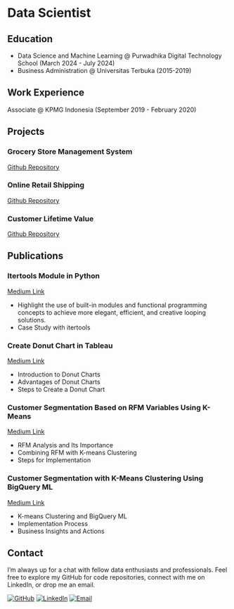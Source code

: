 # Data Scientist

## Education
- Data Science and Machine Learning @ Purwadhika Digital Technology School (March 2024 - July 2024)
- Business Administration @ Universitas Terbuka (2015-2019)

## Work Experience
Associate @ KPMG Indonesia (September 2019 - February 2020)

## Projects
### Grocery Store Management System
[Github Repository](https://github.com/arifhadiyan/Capstone-1)

### Online Retail Shipping
[Github Repository](https://github.com/arifhadiyan/Capstone-1)

### Customer Lifetime Value
[Github Repository](https://github.com/arifhadiyan/customer-lifetime-value)

## Publications
### Itertools Module in Python
[Medium Link](https://medium.com/@ariefhadiyan/itertools-module-in-python-32c5a07c35cd)
- Highlight the use of built-in modules and functional programming concepts to achieve more elegant, efficient, and creative looping solutions.
- Case Study with itertools

### Create Donut Chart in Tableau
[Medium Link](https://medium.com/@ariefhadiyan/create-donut-chart-in-tableau-e7dda15203f8)
- Introduction to Donut Charts
- Advantages of Donut Charts
- Steps to Create a Donut Chart

### Customer Segmentation Based on RFM Variables Using K-Means
[Medium Link](https://medium.com/@ariefhadiyan/customer-segmentation-based-on-rfm-variables-using-k-means-642e48ed0149)
- RFM Analysis and Its Importance
- Combining RFM with K-means Clustering
- Steps for Implementation

### Customer Segmentation with K-Means Clustering Using BigQuery ML
[Medium Link](https://medium.com/@ariefhadiyan/customer-segmentation-with-k-means-clustering-using-bigquery-ml-c2ea82d36f66)
- K-means Clustering and BigQuery ML
- Implementation Process
- Business Insights and Actions

## Contact
I’m always up for a chat with fellow data enthusiasts and professionals. Feel free to explore my GitHub for code repositories, connect with me on LinkedIn, or drop me an email.

[![GitHub](https://img.shields.io/badge/GitHub-100000?style=for-the-badge&logo=github&logoColor=white)](https://github.com/arifhadiyan)
[![LinkedIn](https://img.shields.io/badge/LinkedIn-0077B5?style=for-the-badge&logo=linkedin&logoColor=white)](https://www.linkedin.com/in/arifhadiyan)
[![Email](https://img.shields.io/badge/Email-D44638?style=for-the-badge&logo=gmail&logoColor=white)](mailto:ariefhadiyan@gmail.com)


